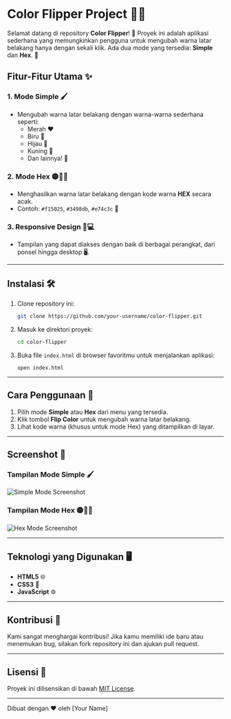 # Color Flipper Project 🎨✨

Selamat datang di repository **Color Flipper**! 🎉 Proyek ini adalah aplikasi sederhana yang memungkinkan pengguna untuk mengubah warna latar belakang hanya dengan sekali klik. Ada dua mode yang tersedia: **Simple** dan **Hex**. 🚀

## Fitur-Fitur Utama ✨

### 1. **Mode Simple** 🖌️
   - Mengubah warna latar belakang dengan warna-warna sederhana seperti:
     - Merah ❤️
     - Biru 💙
     - Hijau 💚
     - Kuning 💛
     - Dan lainnya! 🌈

### 2. **Mode Hex** 🟡🔵🔴
   - Menghasilkan warna latar belakang dengan kode warna **HEX** secara acak.
   - Contoh: `#f15025`, `#3498db`, `#e74c3c` 🎨

### 3. **Responsive Design** 📱💻
   - Tampilan yang dapat diakses dengan baik di berbagai perangkat, dari ponsel hingga desktop 🖥️.

---

## Instalasi 🛠️

1. Clone repository ini:
   ```bash
   git clone https://github.com/your-username/color-flipper.git
   ```
2. Masuk ke direktori proyek:
   ```bash
   cd color-flipper
   ```
3. Buka file `index.html` di browser favoritmu untuk menjalankan aplikasi:
   ```
   open index.html
   ```

---

## Cara Penggunaan 🚀

1. Pilih mode **Simple** atau **Hex** dari menu yang tersedia.
2. Klik tombol **Flip Color** untuk mengubah warna latar belakang.
3. Lihat kode warna (khusus untuk mode Hex) yang ditampilkan di layar.

---

## Screenshot 📸

### Tampilan Mode Simple 🖌️
![Simple Mode Screenshot](https://via.placeholder.com/600x400?text=Simple+Mode+Screenshot)

### Tampilan Mode Hex 🟡🔵🔴
![Hex Mode Screenshot](https://via.placeholder.com/600x400?text=Hex+Mode+Screenshot)

---

## Teknologi yang Digunakan 🖥️

- **HTML5** 🌐
- **CSS3** 🎨
- **JavaScript** ⚙️

---

## Kontribusi 🤝

Kami sangat menghargai kontribusi! Jika kamu memiliki ide baru atau menemukan bug, silakan fork repository ini dan ajukan pull request.

---

## Lisensi 📜

Proyek ini dilisensikan di bawah [MIT License](LICENSE).

---

Dibuat dengan ❤️ oleh [Your Name]
